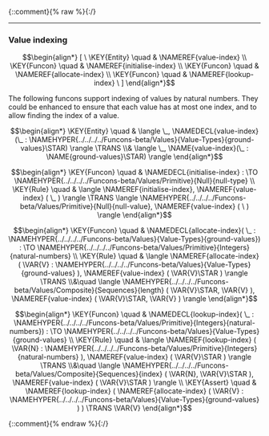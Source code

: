 {::comment}{% raw %}{:/}


----

### Value indexing
               


$$\begin{align*}
  [ \
  \KEY{Entity} \quad & \NAMEREF{value-index} \\
  \KEY{Funcon} \quad & \NAMEREF{initialise-index} \\
  \KEY{Funcon} \quad & \NAMEREF{allocate-index} \\
  \KEY{Funcon} \quad & \NAMEREF{lookup-index}
  \ ]
\end{align*}$$


The following funcons support indexing of values by natural numbers.
They could be enhanced to ensure that each value has at most one index,
and to allow finding the index of a value.


$$\begin{align*}
  \KEY{Entity} \quad
  & \langle \_, \NAMEDECL{value-index}(\_ : \NAMEHYPER{../../../../Funcons-beta/Values}{Value-Types}{ground-values}\STAR) \rangle \TRANS  \\& 
    \langle \_, \NAME{value-index}(\_ : \NAME{ground-values}\STAR) \rangle
\end{align*}$$

$$\begin{align*}
  \KEY{Funcon} \quad
  & \NAMEDECL{initialise-index} 
    :  \TO \NAMEHYPER{../../../../Funcons-beta/Values/Primitive}{Null}{null-type} 
\\
  \KEY{Rule} \quad
    &  \langle \NAMEREF{initialise-index}, \NAMEREF{value-index} (  \_ ) \rangle \TRANS 
        \langle \NAMEHYPER{../../../../Funcons-beta/Values/Primitive}{Null}{null-value}, \NAMEREF{value-index} (   \  ) \rangle
\end{align*}$$

$$\begin{align*}
  \KEY{Funcon} \quad
  & \NAMEDECL{allocate-index}(
                       \_ : \NAMEHYPER{../../../../Funcons-beta/Values}{Value-Types}{ground-values}) 
    :  \TO \NAMEHYPER{../../../../Funcons-beta/Values/Primitive}{Integers}{natural-numbers} 
\\
  \KEY{Rule} \quad
    &  \langle \NAMEREF{allocate-index}
                            (  \VAR{V} : \NAMEHYPER{../../../../Funcons-beta/Values}{Value-Types}{ground-values} ), \NAMEREF{value-index} (  \VAR{V}\STAR ) \rangle \TRANS \\&\quad
        \langle \NAMEHYPER{../../../../Funcons-beta/Values/Composite}{Sequences}{length}
                  (  \VAR{V}\STAR, 
                         \VAR{V} ), \NAMEREF{value-index} (  \VAR{V}\STAR, 
                                                    \VAR{V} ) \rangle
\end{align*}$$

$$\begin{align*}
  \KEY{Funcon} \quad
  & \NAMEDECL{lookup-index}(
                       \_ : \NAMEHYPER{../../../../Funcons-beta/Values/Primitive}{Integers}{natural-numbers}) 
    :  \TO \NAMEHYPER{../../../../Funcons-beta/Values}{Value-Types}{ground-values} 
\\
  \KEY{Rule} \quad
    &  \langle \NAMEREF{lookup-index}
                            (  \VAR{N} : \NAMEHYPER{../../../../Funcons-beta/Values/Primitive}{Integers}{natural-numbers} ), \NAMEREF{value-index} (  \VAR{V}\STAR ) \rangle \TRANS \\&\quad
        \langle \NAMEHYPER{../../../../Funcons-beta/Values/Composite}{Sequences}{index}
                  (  \VAR{N}, 
                         \VAR{V}\STAR ), \NAMEREF{value-index} (  \VAR{V}\STAR ) \rangle
\\
  \KEY{Assert} \quad
  &  \NAMEREF{lookup-index}
                  (  \NAMEREF{allocate-index}
                          (  \VAR{V} : \NAMEHYPER{../../../../Funcons-beta/Values}{Value-Types}{ground-values} ) ) \TRANS 
      \VAR{V}
\end{align*}$$



[Funcons-beta]: /CBS-beta/math/Funcons-beta
  "FUNCONS-BETA"
[Unstable-Funcons-beta]: /CBS-beta/math/Unstable-Funcons-beta
  "UNSTABLE-FUNCONS-BETA"
[Languages-beta]: /CBS-beta/math/Languages-beta
  "LANGUAGES-BETA"
[Unstable-Languages-beta]: /CBS-beta/math/Unstable-Languages-beta
  "UNSTABLE-LANGUAGES-BETA"
[CBS-beta]: /CBS-beta
  "CBS-BETA"
[Indexing.cbs]: https://github.com/plancomps/CBS-beta/blob/master/Unstable-Funcons-beta/Computations/Normal/Indexing/Indexing.cbs
  "CBS SOURCE FILE ON GITHUB"
[PLAIN]: /CBS-beta/docs/Unstable-Funcons-beta/Computations/Normal/Indexing
  "CBS SOURCE WEB PAGE"
 [PRETTY]: /CBS-beta/math/Unstable-Funcons-beta/Computations/Normal/Indexing
  "CBS-KATEX WEB PAGE"
[PDF]: /CBS-beta/math/Unstable-Funcons-beta/Computations/Normal/Indexing/Indexing.pdf
  "CBS-LATEX PDF FILE"
[PLanCompS Project]: https://plancomps.github.io
  "PROGRAMMING LANGUAGE COMPONENTS AND SPECIFICATIONS PROJECT HOME PAGE"
{::comment}{% endraw %}{:/}
